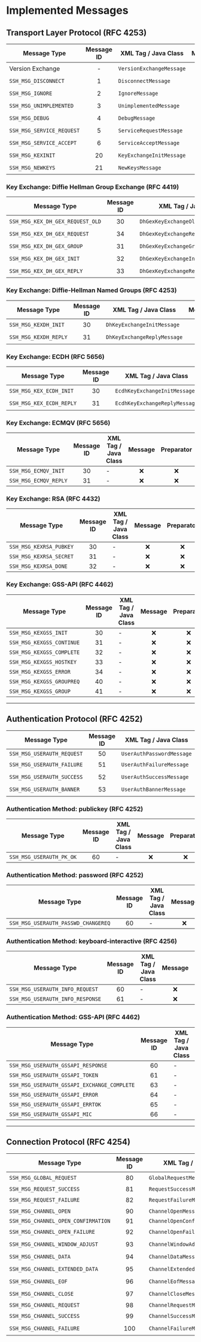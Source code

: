 # Implemented Messages

## Transport Layer Protocol (RFC 4253)

|       Message Type        | Message ID |   XML Tag / Java Class   |     Message      |    Preparator    |    Serializer    |      Parser      |     Handler      |
|---------------------------|:----------:|--------------------------|:----------------:|:----------------:|:----------------:|:----------------:|:----------------:|
| Version Exchange          |     -      | `VersionExchangeMessage` | &#x2714;&#xfe0f; | &#x2714;&#xfe0f; | &#x2714;&#xfe0f; | &#x2714;&#xfe0f; | &#x2714;&#xfe0f; |
| `SSH_MSG_DISCONNECT`      |     1      | `DisconnectMessage`      | &#x2714;&#xfe0f; | &#x26a0;&#xfe0f; | &#x2714;&#xfe0f; | &#x2714;&#xfe0f; | &#x2714;&#xfe0f; |
| `SSH_MSG_IGNORE`          |     2      | `IgnoreMessage`          | &#x2714;&#xfe0f; | &#x26a0;&#xfe0f; | &#x2714;&#xfe0f; | &#x2714;&#xfe0f; | &#x2714;&#xfe0f; |
| `SSH_MSG_UNIMPLEMENTED`   |     3      | `UnimplementedMessage`   | &#x2714;&#xfe0f; | &#x26a0;&#xfe0f; | &#x2714;&#xfe0f; | &#x2714;&#xfe0f; |     &#x274c;     |
| `SSH_MSG_DEBUG`           |     4      | `DebugMessage`           | &#x2714;&#xfe0f; | &#x26a0;&#xfe0f; | &#x2714;&#xfe0f; | &#x2714;&#xfe0f; | &#x2714;&#xfe0f; |
| `SSH_MSG_SERVICE_REQUEST` |     5      | `ServiceRequestMessage`  | &#x2714;&#xfe0f; | &#x2714;&#xfe0f; | &#x2714;&#xfe0f; | &#x2714;&#xfe0f; |     &#x274c;     |
| `SSH_MSG_SERVICE_ACCEPT`  |     6      | `ServiceAcceptMessage`   | &#x2714;&#xfe0f; | &#x26a0;&#xfe0f; | &#x2714;&#xfe0f; | &#x2714;&#xfe0f; | &#x26a0;&#xfe0f; |
| `SSH_MSG_KEXINIT`         |     20     | `KeyExchangeInitMessage` | &#x2714;&#xfe0f; | &#x2714;&#xfe0f; | &#x2714;&#xfe0f; | &#x2714;&#xfe0f; | &#x2714;&#xfe0f; |
| `SSH_MSG_NEWKEYS`         |     21     | `NewKeysMessage`         | &#x2714;&#xfe0f; | &#x2714;&#xfe0f; | &#x2714;&#xfe0f; | &#x2714;&#xfe0f; | &#x26a0;&#xfe0f; |

### Key Exchange: Diffie Hellman Group Exchange (RFC 4419)

|           Message Type           | Message ID |        XML Tag / Java Class         |     Message      |    Preparator    |    Serializer    |      Parser      |     Handler      |
|----------------------------------|:----------:|-------------------------------------|:----------------:|:----------------:|:----------------:|:----------------:|:----------------:|
| `SSH_MSG_KEX_DH_GEX_REQUEST_OLD` |     30     | `DhGexKeyExchangeOldRequestMessage` | &#x2714;&#xfe0f; | &#x2714;&#xfe0f; | &#x2714;&#xfe0f; |     &#x274c;     |     &#x274c;     |
| `SSH_MSG_KEX_DH_GEX_REQUEST`     |     34     | `DhGexKeyExchangeRequestMessage`    | &#x2714;&#xfe0f; | &#x2714;&#xfe0f; | &#x2714;&#xfe0f; |     &#x274c;     |     &#x274c;     |
| `SSH_MSG_KEX_DH_GEX_GROUP`       |     31     | `DhGexKeyExchangeGroupMessage`      | &#x2714;&#xfe0f; |     &#x274c;     |     &#x274c;     | &#x2714;&#xfe0f; | &#x2714;&#xfe0f; |
| `SSH_MSG_KEX_DH_GEX_INIT`        |     32     | `DhGexKeyExchangeInitMessage`       | &#x2714;&#xfe0f; | &#x2714;&#xfe0f; | &#x2714;&#xfe0f; |     &#x274c;     |     &#x274c;     |
| `SSH_MSG_KEX_DH_GEX_REPLY`       |     33     | `DhGexKeyExchangeReplyMessage`      | &#x2714;&#xfe0f; |     &#x274c;     |     &#x274c;     | &#x2714;&#xfe0f; | &#x2714;&#xfe0f; |

### Key Exchange: Diffie-Hellman Named Groups (RFC 4253)

|     Message Type      | Message ID |    XML Tag / Java Class     |     Message      |    Preparator    |    Serializer    |      Parser      |     Handler      |
|-----------------------|:----------:|-----------------------------|:----------------:|:----------------:|:----------------:|:----------------:|:----------------:|
| `SSH_MSG_KEXDH_INIT`  |     30     | `DhKeyExchangeInitMessage`  | &#x2714;&#xfe0f; | &#x2714;&#xfe0f; | &#x2714;&#xfe0f; |     &#x274c;     |     &#x274c;     |
| `SSH_MSG_KEXDH_REPLY` |     31     | `DhKeyExchangeReplyMessage` | &#x2714;&#xfe0f; |     &#x274c;     |     &#x274c;     | &#x2714;&#xfe0f; | &#x2714;&#xfe0f; |

### Key Exchange: ECDH (RFC 5656)

|       Message Type       | Message ID |     XML Tag / Java Class      |     Message      |    Preparator    |    Serializer    |      Parser      |     Handler      |
|--------------------------|:----------:|-------------------------------|:----------------:|:----------------:|:----------------:|:----------------:|:----------------:|
| `SSH_MSG_KEX_ECDH_INIT`  |     30     | `EcdhKeyExchangeInitMessage`  | &#x2714;&#xfe0f; | &#x2714;&#xfe0f; | &#x2714;&#xfe0f; | &#x2714;&#xfe0f; |     &#x274c;     |
| `SSH_MSG_KEX_ECDH_REPLY` |     31     | `EcdhKeyExchangeReplyMessage` | &#x2714;&#xfe0f; | &#x26a0;&#xfe0f; | &#x2714;&#xfe0f; | &#x2714;&#xfe0f; | &#x2714;&#xfe0f; |

### Key Exchange: ECMQV (RFC 5656)

|     Message Type      | Message ID | XML Tag / Java Class | Message  | Preparator | Serializer |  Parser  | Handler  |
|-----------------------|:----------:|----------------------|:--------:|:----------:|:----------:|:--------:|:--------:|
| `SSH_MSG_ECMQV_INIT`  |     30     | -                    | &#x274c; |  &#x274c;  |  &#x274c;  | &#x274c; | &#x274c; |
| `SSH_MSG_ECMQV_REPLY` |     31     | -                    | &#x274c; |  &#x274c;  |  &#x274c;  | &#x274c; | &#x274c; |

### Key Exchange: RSA (RFC 4432)

|      Message Type       | Message ID | XML Tag / Java Class | Message  | Preparator | Serializer |  Parser  | Handler  |
|-------------------------|:----------:|----------------------|:--------:|:----------:|:----------:|:--------:|:--------:|
| `SSH_MSG_KEXRSA_PUBKEY` |     30     | -                    | &#x274c; |  &#x274c;  |  &#x274c;  | &#x274c; | &#x274c; |
| `SSH_MSG_KEXRSA_SECRET` |     31     | -                    | &#x274c; |  &#x274c;  |  &#x274c;  | &#x274c; | &#x274c; |
| `SSH_MSG_KEXRSA_DONE`   |     32     | -                    | &#x274c; |  &#x274c;  |  &#x274c;  | &#x274c; | &#x274c; |

### Key Exchange: GSS-API (RFC 4462)

|       Message Type        | Message ID | XML Tag / Java Class | Message  | Preparator | Serializer |  Parser  | Handler  |
|---------------------------|:----------:|----------------------|:--------:|:----------:|:----------:|:--------:|:--------:|
| `SSH_MSG_KEXGSS_INIT`     |     30     | -                    | &#x274c; |  &#x274c;  |  &#x274c;  | &#x274c; | &#x274c; |
| `SSH_MSG_KEXGSS_CONTINUE` |     31     | -                    | &#x274c; |  &#x274c;  |  &#x274c;  | &#x274c; | &#x274c; |
| `SSH_MSG_KEXGSS_COMPLETE` |     32     | -                    | &#x274c; |  &#x274c;  |  &#x274c;  | &#x274c; | &#x274c; |
| `SSH_MSG_KEXGSS_HOSTKEY`  |     33     | -                    | &#x274c; |  &#x274c;  |  &#x274c;  | &#x274c; | &#x274c; |
| `SSH_MSG_KEXGSS_ERROR`    |     34     | -                    | &#x274c; |  &#x274c;  |  &#x274c;  | &#x274c; | &#x274c; |
| `SSH_MSG_KEXGSS_GROUPREQ` |     40     | -                    | &#x274c; |  &#x274c;  |  &#x274c;  | &#x274c; | &#x274c; |
| `SSH_MSG_KEXGSS_GROUP`    |     41     | -                    | &#x274c; |  &#x274c;  |  &#x274c;  | &#x274c; | &#x274c; |

---

## Authentication Protocol (RFC 4252)

|        Message Type        | Message ID |   XML Tag / Java Class    |     Message      |    Preparator    |    Serializer    |      Parser      | Handler  |
|----------------------------|:----------:|---------------------------|:----------------:|:----------------:|:----------------:|:----------------:|:--------:|
| `SSH_MSG_USERAUTH_REQUEST` |     50     | `UserAuthPasswordMessage` | &#x26a0;&#xfe0f; | &#x26a0;&#xfe0f; | &#x26a0;&#xfe0f; |     &#x274c;     | &#x274c; |
| `SSH_MSG_USERAUTH_FAILURE` |     51     | `UserAuthFailureMessage`  | &#x2714;&#xfe0f; | &#x26a0;&#xfe0f; | &#x2714;&#xfe0f; | &#x2714;&#xfe0f; | &#x274c; |
| `SSH_MSG_USERAUTH_SUCCESS` |     52     | `UserAuthSuccessMessage`  | &#x2714;&#xfe0f; | &#x2714;&#xfe0f; | &#x2714;&#xfe0f; | &#x2714;&#xfe0f; | &#x274c; |
| `SSH_MSG_USERAUTH_BANNER`  |     53     | `UserAuthBannerMessage`   | &#x2714;&#xfe0f; | &#x26a0;&#xfe0f; | &#x2714;&#xfe0f; | &#x2714;&#xfe0f; | &#x274c; |

### Authentication Method: publickey (RFC 4252)

|       Message Type       | Message ID | XML Tag / Java Class | Message  | Preparator | Serializer |  Parser  | Handler  |
|--------------------------|:----------:|----------------------|:--------:|:----------:|:----------:|:--------:|:--------:|
| `SSH_MSG_USERAUTH_PK_OK` |     60     | -                    | &#x274c; |  &#x274c;  |  &#x274c;  | &#x274c; | &#x274c; |

### Authentication Method: password (RFC 4252)

|            Message Type             | Message ID | XML Tag / Java Class | Message  | Preparator | Serializer |  Parser  | Handler  |
|-------------------------------------|:----------:|----------------------|:--------:|:----------:|:----------:|:--------:|:--------:|
| `SSH_MSG_USERAUTH_PASSWD_CHANGEREQ` |     60     | -                    | &#x274c; |  &#x274c;  |  &#x274c;  | &#x274c; | &#x274c; |

### Authentication Method: keyboard-interactive (RFC 4256)

|           Message Type           | Message ID | XML Tag / Java Class | Message  | Preparator | Serializer |  Parser  | Handler  |
|----------------------------------|:----------:|----------------------|:--------:|:----------:|:----------:|:--------:|:--------:|
| `SSH_MSG_USERAUTH_INFO_REQUEST`  |     60     | -                    | &#x274c; |  &#x274c;  |  &#x274c;  | &#x274c; | &#x274c; |
| `SSH_MSG_USERAUTH_INFO_RESPONSE` |     61     | -                    | &#x274c; |  &#x274c;  |  &#x274c;  | &#x274c; | &#x274c; |

### Authentication Method: GSS-API (RFC 4462)

|                Message Type                 | Message ID | XML Tag / Java Class | Message  | Preparator | Serializer |  Parser  | Handler  |
|---------------------------------------------|:----------:|----------------------|:--------:|:----------:|:----------:|:--------:|:--------:|
| `SSH_MSG_USERAUTH_GSSAPI_RESPONSE`          |     60     | -                    | &#x274c; |  &#x274c;  |  &#x274c;  | &#x274c; | &#x274c; |
| `SSH_MSG_USERAUTH_GSSAPI_TOKEN`             |     61     | -                    | &#x274c; |  &#x274c;  |  &#x274c;  | &#x274c; | &#x274c; |
| `SSH_MSG_USERAUTH_GSSAPI_EXCHANGE_COMPLETE` |     63     | -                    | &#x274c; |  &#x274c;  |  &#x274c;  | &#x274c; | &#x274c; |
| `SSH_MSG_USERAUTH_GSSAPI_ERROR`             |     64     | -                    | &#x274c; |  &#x274c;  |  &#x274c;  | &#x274c; | &#x274c; |
| `SSH_MSG_USERAUTH_GSSAPI_ERRTOK`            |     65     | -                    | &#x274c; |  &#x274c;  |  &#x274c;  | &#x274c; | &#x274c; |
| `SSH_MSG_USERAUTH_GSSAPI_MIC`               |     66     | -                    | &#x274c; |  &#x274c;  |  &#x274c;  | &#x274c; | &#x274c; |

---

## Connection Protocol (RFC 4254)

|            Message Type             | Message ID |       XML Tag / Java Class       |     Message      |    Preparator    |    Serializer    |      Parser      |     Handler      |
|-------------------------------------|:----------:|----------------------------------|:----------------:|:----------------:|:----------------:|:----------------:|:----------------:|
| `SSH_MSG_GLOBAL_REQUEST`            |     80     | `GlobalRequestMessage`           | &#x2714;&#xfe0f; | &#x26a0;&#xfe0f; | &#x2714;&#xfe0f; | &#x2714;&#xfe0f; |     &#x274c;     |
| `SSH_MSG_REQUEST_SUCCESS`           |     81     | `RequestSuccessMessage`          | &#x26a0;&#xfe0f; | &#x26a0;&#xfe0f; | &#x26a0;&#xfe0f; | &#x26a0;&#xfe0f; |     &#x274c;     |
| `SSH_MSG_REQUEST_FAILURE`           |     82     | `RequestFailureMessage`          | &#x2714;&#xfe0f; | &#x2714;&#xfe0f; | &#x2714;&#xfe0f; | &#x2714;&#xfe0f; |     &#x274c;     |
| `SSH_MSG_CHANNEL_OPEN`              |     90     | `ChannelOpenMessage`             | &#x26a0;&#xfe0f; | &#x26a0;&#xfe0f; | &#x26a0;&#xfe0f; | &#x26a0;&#xfe0f; |     &#x274c;     |
| `SSH_MSG_CHANNEL_OPEN_CONFIRMATION` |     91     | `ChannelOpenConfirmationMessage` | &#x26a0;&#xfe0f; | &#x26a0;&#xfe0f; | &#x26a0;&#xfe0f; | &#x26a0;&#xfe0f; | &#x26a0;&#xfe0f; |
| `SSH_MSG_CHANNEL_OPEN_FAILURE`      |     92     | `ChannelOpenFailureMessage`      | &#x2714;&#xfe0f; | &#x26a0;&#xfe0f; | &#x2714;&#xfe0f; | &#x2714;&#xfe0f; |     &#x274c;     |
| `SSH_MSG_CHANNEL_WINDOW_ADJUST`     |     93     | `ChannelWindowAdjustMessage`     | &#x2714;&#xfe0f; | &#x26a0;&#xfe0f; | &#x2714;&#xfe0f; | &#x2714;&#xfe0f; |     &#x274c;     |
| `SSH_MSG_CHANNEL_DATA`              |     94     | `ChannelDataMessage`             | &#x2714;&#xfe0f; | &#x26a0;&#xfe0f; | &#x2714;&#xfe0f; | &#x2714;&#xfe0f; |     &#x274c;     |
| `SSH_MSG_CHANNEL_EXTENDED_DATA`     |     95     | `ChannelExtendedDataMessage`     | &#x2714;&#xfe0f; | &#x26a0;&#xfe0f; | &#x2714;&#xfe0f; | &#x2714;&#xfe0f; |     &#x274c;     |
| `SSH_MSG_CHANNEL_EOF`               |     96     | `ChannelEofMessage`              | &#x2714;&#xfe0f; | &#x26a0;&#xfe0f; | &#x2714;&#xfe0f; | &#x2714;&#xfe0f; |     &#x274c;     |
| `SSH_MSG_CHANNEL_CLOSE`             |     97     | `ChannelCloseMessage`            | &#x2714;&#xfe0f; | &#x26a0;&#xfe0f; | &#x2714;&#xfe0f; | &#x2714;&#xfe0f; |     &#x274c;     |
| `SSH_MSG_CHANNEL_REQUEST`           |     98     | `ChannelRequestMessage`          | &#x26a0;&#xfe0f; | &#x26a0;&#xfe0f; | &#x26a0;&#xfe0f; | &#x26a0;&#xfe0f; |     &#x274c;     |
| `SSH_MSG_CHANNEL_SUCCESS`           |     99     | `ChannelSuccessMessage`          | &#x2714;&#xfe0f; | &#x2714;&#xfe0f; | &#x2714;&#xfe0f; | &#x2714;&#xfe0f; |     &#x274c;     |
| `SSH_MSG_CHANNEL_FAILURE`           |    100     | `ChannelFailureMessage`          | &#x2714;&#xfe0f; | &#x2714;&#xfe0f; | &#x2714;&#xfe0f; | &#x2714;&#xfe0f; |     &#x274c;     |

